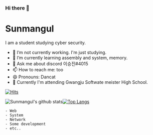 ### Hi there 👋
# Sunmangul


I am a student studying cyber security.
- 🔭 I’m not currently working. I'm just studying. 
- 🌱 I’m currently learning assembly and system, memory.<!-- - 👯 I’m looking to collaborate on --><!-- - 🤔 I’m looking for help with ... -->
- 💬 Ask me about discord 이승진#4015
- 📫 How to reach me: too
- 😄 Pronouns: Dancat
- 🏫 Currently I'm attending Gwangju Softwate meister High School.

[![Hits](https://hits.seeyoufarm.com/api/count/incr/badge.svg?url=https%3A%2F%2Fgithub.com%2Fsunmangul&count_bg=%23FABAFF&title_bg=%23FABAFF&icon=jetbrains.svg&icon_color=%23000000&title=DanCat&edge_flat=true)](https://hits.seeyoufarm.com)

![Sunmangul's github stats](https://github-readme-stats.vercel.app/api?username=Sunmangul&show_icons=true)[![Top Langs](https://github-readme-stats.vercel.app/api/top-langs/?username=Sunmangul&layout=compact)](https://github.com/anuraghazra/github-readme-stats)


```
- Web
- System
- Network
- Some development
- etc..
```

